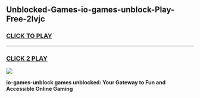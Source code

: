 
## Unblocked-Games-io-games-unblock-Play-Free-2lvjc
<h3>
<a href="https://premium76.site?title=io-games-unblock&ref=23A">CLICK TO PLAY</a></h3>
<hr>

<h3>
<a href="https://premium76.site?title=io-games-unblock&ref=23A">CLICK 2 PLAY</a>
  
</h3>

<a href="https://premium76.site?title=io-games-unblock&ref=23A"><img src="https://clearcache.store/games.png"></a>


**io-games-unblock games unblocked: Your Gateway to Fun and Accessible Online Gaming**
